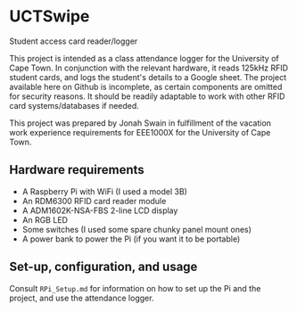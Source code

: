 # UCTSwipe
Student access card reader/logger

This project is intended as a class attendance logger for the University of Cape Town. In conjunction with the relevant hardware, it reads 125kHz RFID student cards, and logs the student's details to a Google sheet. The project available here on Github is incomplete, as certain components are omitted for security reasons. It should be readily adaptable to work with other RFID card systems/databases if needed.

This project was prepared by Jonah Swain in fulfillment of the vacation work experience requirements for EEE1000X for the University of Cape Town.

## Hardware requirements
- A Raspberry Pi with WiFi (I used a model 3B)
- An RDM6300 RFID card reader module
- A ADM1602K-NSA-FBS 2-line LCD display
- An RGB LED
- Some switches (I used some spare chunky panel mount ones)
- A power bank to power the Pi (if you want it to be portable)

## Set-up, configuration, and usage
Consult `RPi_Setup.md` for information on how to set up the Pi and the project, and use the attendance logger.